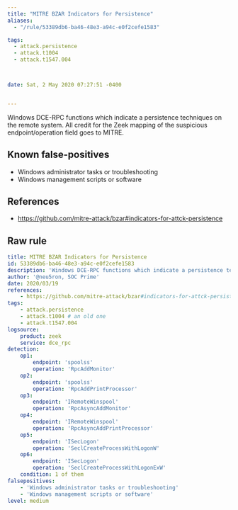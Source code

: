 ```yaml
---
title: "MITRE BZAR Indicators for Persistence"
aliases:
  - "/rule/53389db6-ba46-48e3-a94c-e0f2cefe1583"

tags:
  - attack.persistence
  - attack.t1004
  - attack.t1547.004



date: Sat, 2 May 2020 07:27:51 -0400


---
```


Windows DCE-RPC functions which indicate a persistence techniques on the remote system. All credit for the Zeek mapping of the suspicious endpoint/operation field goes to MITRE.

<!--more-->


## Known false-positives

* Windows administrator tasks or troubleshooting
* Windows management scripts or software



## References

* https://github.com/mitre-attack/bzar#indicators-for-attck-persistence


## Raw rule
```yaml
title: MITRE BZAR Indicators for Persistence
id: 53389db6-ba46-48e3-a94c-e0f2cefe1583
description: 'Windows DCE-RPC functions which indicate a persistence techniques on the remote system. All credit for the Zeek mapping of the suspicious endpoint/operation field goes to MITRE.'
author: '@neu5ron, SOC Prime'
date: 2020/03/19
references:
    - https://github.com/mitre-attack/bzar#indicators-for-attck-persistence
tags:
    - attack.persistence
    - attack.t1004 # an old one
    - attack.t1547.004
logsource:
    product: zeek
    service: dce_rpc
detection:
    op1:
        endpoint: 'spoolss'
        operation: 'RpcAddMonitor'
    op2:
        endpoint: 'spoolss'
        operation: 'RpcAddPrintProcessor'
    op3:
        endpoint: 'IRemoteWinspool'
        operation: 'RpcAsyncAddMonitor'
    op4:
        endpoint: 'IRemoteWinspool'
        operation: 'RpcAsyncAddPrintProcessor'
    op5:
        endpoint: 'ISecLogon'
        operation: 'SeclCreateProcessWithLogonW'
    op6:
        endpoint: 'ISecLogon'
        operation: 'SeclCreateProcessWithLogonExW'
    condition: 1 of them
falsepositives:
    - 'Windows administrator tasks or troubleshooting'
    - 'Windows management scripts or software'
level: medium

```
